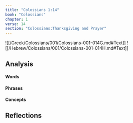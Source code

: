 ```yaml
---
title: "Colossians 1:14"
book: "Colossians"
chapter: 1
verse: 14
section: "Colossians:Thanksgiving and Prayer"
---
```

![[/Greek/Colossians/001/Colossians-001-014G.md#Text]]
![[/Hebrew/Colossians/001/Colossians-001-014H.md#Text]]

## Analysis

#### Words

#### Phrases

#### Concepts

## Reflections
